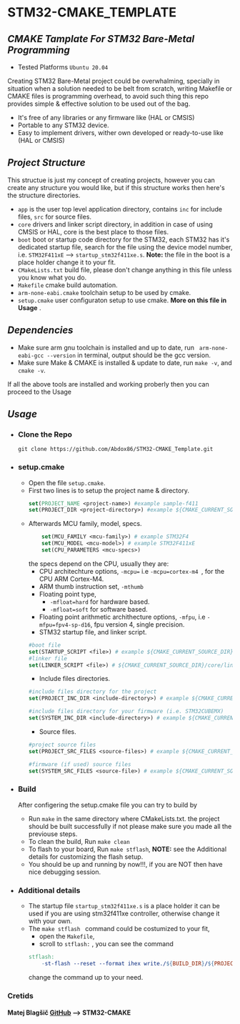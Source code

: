 # STM32-CMAKE_TEMPLATE
## _CMAKE Tamplate For STM32 Bare-Metal Programming_

- Tested Platforms ``` Ubuntu 20.04 ```

Creating STM32 Bare-Metal project could be overwhalming, specially in situation when a solution needed to be belt from scratch, writing Makefile or CMAKE files is programming overhead, to avoid such thing this repo provides simple & effective solution to be used out of the bag. 
- It's free of any libraries or any firmware like (HAL or CMSIS)
- Portable to any STM32 device.
- Easy to implement drivers, wither own developed or ready-to-use like (HAL or CMSIS)



## _Project Structure_
This structue is just my concept of creating projects, however you can create any structure you would like, but if this structure works then here's the structure directories.
- ```app``` is the user top level application directory, contains ```inc``` for include files, ```src``` for source files.
- ```core``` drivers and linker script directory, in addition in case of using CMSIS or HAL, core is the best place to those files.
- ```boot``` boot or startup code directory for the STM32, each STM32 has it's dedicated startup file, search for the file using the device model number, i.e. ```STM32F411xE``` --> ```startup_stm32f411xe.s```. **Note:** the file in the boot is a place holder change it to your fit.
- ```CMakeLists.txt``` build file, please don't change anything in this file unless you know what you do.
- ```Makefile``` cmake build automation.
- ```arm-none-eabi.cmake``` toolchain setup to be used by cmake.
- ```setup.cmake``` user configuraton setup to use cmake. **More on this file in Usage** .

## _Dependencies_
- Make sure arm gnu toolchain is installed and up to date, run ``` arm-none-eabi-gcc --version``` in terminal, output should be the gcc version.
- Make sure Make & CMAKE is installed & update to date, run ```make -v```, and ```cmake -v```.

If all the above tools are installed and working proberly then you can proceed to the Usage

## _Usage_

-  ### **Clone the Repo**
    ```git clone https://github.com/Abdox86/STM32-CMAKE_Template.git```
- ### **setup.cmake**
    - Open the file ```setup.cmake```.
    - First two lines is to setup the project name & directory. 
        ``` cmake
        set(PROJECT_NAME <project-name>) #example sample-f411
        set(PROJECT_DIR <project-directory>) #example ${CMAKE_CURRENT_SOURCE_DIR}/app
        ```
    - Afterwards MCU family, model, specs.
        ```cmake
            set(MCU_FAMILY <mcu-family>) # example STM32F4
            set(MCU_MODEL <mcu-model>) # example STM32F411xE
            set(CPU_PARAMETERS <mcu-specs>) 
        ```
        the specs depend on the CPU, usually they are:
        - CPU architechture options, ```-mcpu=``` i.e  ```-mcpu=cortex-m4 ```, for the CPU ARM Cortex-M4.
        - ARM thumb instruction set, ```-mthumb```
        - Floating point type, 
            - ```-mfloat=hard``` for hardware based. 
            - ```-mfloat=soft``` for software based. 
        - Floating point arithmetic archithecture options, ```-mfpu```, i.e ```-mfpu=fpv4-sp-d16```, fpu version 4, single precision.
        - STM32 startup file, and linker script.
        ```cmake
        #boot file
        set(STARTUP_SCRIPT <file>) # example ${CMAKE_CURRENT_SOURCE_DIR}/boot/startup_stm32f411xe.s
        #linker file
        set(LINKER_SCRIPT <file>) # ${CMAKE_CURRENT_SOURCE_DIR}/core/linker/STM32F411CEUx_FLASH.ld
        ```
        - Include files directories.
        ```cmake
        #include files directory for the project 
        set(PROJECT_INC_DIR <include-directory>) # example ${CMAKE_CURRENT_SOURCE_DIR}/app/inc
        
        #include files directory for your firmware (i.e. STM32CUBEMX) 
        set(SYSTEM_INC_DIR <include-directory>) # example ${CMAKE_CURRENT_SOURCE_DIR}/core/drivers/inc 
        ```
        - Source files.
        ```cmake
        #project source files 
        set(PROJECT_SRC_FILES <source-files>) # example ${CMAKE_CURRENT_SOURCE_DIR}/app/*.c

        #firmware (if used) source files
        set(SYSTEM_SRC_FILES <source-file>) # example ${CMAKE_CURRENT_SOURCE_DIR}/core/drivers/src/*.c
        ```
- ### **Build**
    After configering the setup.cmake file you can try to build by
    - Run ```make``` in the same directory where CMakeLists.txt.
    the project should be built successfully if not please make sure you made all the previouse steps.
    - To clean the build, Run ```make clean```
    - To flash to your board, Run ```make stflash```, **NOTE:** see the Additional details for customizing the flash setup.
    - You should be up and running by now!!!, if you are NOT then have nice debugging session.

- ### **Additional details** 
    - The startup file ```startup_stm32f411xe.s``` is a place holder it can be used if you are using stm32f411xe controller, otherwise change it with your own.
    - The ```make stflash ``` command could be costumized to your fit, 
        -  open the ```Makefile```, 
        -  scroll to ```stflash:``` , you can see the command 
        ``` Makefile
        stflash:
            -st-flash --reset --format ihex write./${BUILD_DIR}/${PROJECT_NAME}.hex
        ```
         change the command up to your need.

### Cretids
#### Matej Blagšič [GitHub](https://github.com/prtzl/stm32-cmake) --> STM32-CMAKE


